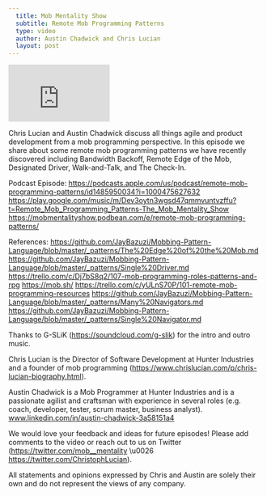 ```yaml
---
  title: Mob Mentality Show
  subtitle: Remote Mob Programming Patterns
  type: video
  author: Austin Chadwick and Chris Lucian
  layout: post
---
```


<iframe width="200" height="113" src="https://www.youtube.com/embed/Hy9O9VABeXs?feature=oembed" frameborder="0" allow="accelerometer; autoplay; clipboard-write; encrypted-media; gyroscope; picture-in-picture; web-share" allowfullscreen title="Remote Mob Programming Patterns"></iframe>

Chris Lucian and Austin Chadwick discuss all things agile and product development from a mob programming perspective. In this episode we share about some remote mob programming patterns we have recently discovered including Bandwidth Backoff, Remote Edge of the Mob, Designated Driver, Walk-and-Talk, and The Check-In.

Podcast Episode: 
https://podcasts.apple.com/us/podcast/remote-mob-programming-patterns/id1485950034?i=1000475627632
https://play.google.com/music/m/Dev3oytn3wgsd47qmmvuntvzffu?t=Remote_Mob_Programming_Patterns-The_Mob_Mentality_Show
https://mobmentalityshow.podbean.com/e/remote-mob-programming-patterns/

References:
https://github.com/JayBazuzi/Mobbing-Pattern-Language/blob/master/_patterns/The%20Edge%20of%20the%20Mob.md
https://github.com/JayBazuzi/Mobbing-Pattern-Language/blob/master/_patterns/Single%20Driver.md
https://trello.com/c/Dj7bS8q2/107-mob-programming-roles-patterns-and-rpg
https://mob.sh/
https://trello.com/c/yULnS70P/101-remote-mob-programming-resources
https://github.com/JayBazuzi/Mobbing-Pattern-Language/blob/master/_patterns/Many%20Navigators.md
https://github.com/JayBazuzi/Mobbing-Pattern-Language/blob/master/_patterns/Single%20Navigator.md

Thanks to G-SLiK (https://soundcloud.com/g-slik) for the intro and outro music.
 
Chris Lucian is the Director of Software Development at Hunter Industries and a founder of mob programming (https://www.chrislucian.com/p/chris-lucian-biography.html). 

Austin Chadwick is a Mob Programmer at Hunter Industries and is a passionate agilist and craftsman with experience in several roles (e.g. coach, developer, tester, scrum master, business analyst). www.linkedin.com/in/austin-chadwick-3a58151a4 
 
We would love your feedback and ideas for future episodes! Please add comments to the video or reach out to us on Twitter (https://twitter.com/mob__mentality \u0026 https://twitter.com/ChristophLucian).
 
All statements and opinions expressed by Chris and Austin are solely their own and do not represent the views of any company.

